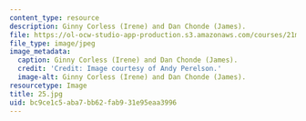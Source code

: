 ```yaml
---
content_type: resource
description: Ginny Corless (Irene) and Dan Chonde (James).
file: https://ol-ocw-studio-app-production.s3.amazonaws.com/courses/21m-873-theater-arts-topics-fall-2004-january-iap-2005/bc9ce1c5aba7bb62fab931e95eaa3996_25.jpg
file_type: image/jpeg
image_metadata:
  caption: Ginny Corless (Irene) and Dan Chonde (James).
  credit: 'Credit: Image courtesy of Andy Perelson.'
  image-alt: Ginny Corless (Irene) and Dan Chonde (James).
resourcetype: Image
title: 25.jpg
uid: bc9ce1c5-aba7-bb62-fab9-31e95eaa3996
---
```

